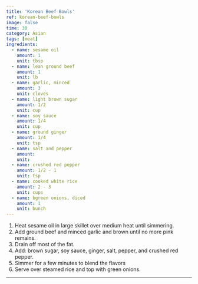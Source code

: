 ```yaml
---
title: 'Korean Beef Bowls'
ref: korean-beef-bowls
image: false
time: 30
category: Asian
tags: [meat]
ingredients:
  - name: sesame oil
    amount: 1
    unit: tbsp
  - name: lean ground beef
    amount: 1
    unit: lb
  - name: garlic, minced
    amount: 3
    unit: cloves
  - name: light brown sugar
    amount: 1/2
    unit: cup
  - name: soy sauce
    amount: 1/4
    unit: cup
  - name: ground ginger
    amount: 1/4
    unit: tsp
  - name: salt and pepper
    amount:
    unit:
  - name: crushed red pepper
    amount: 1/2 - 1
    unit: tsp
  - name: cooked white rice
    amount: 2 - 3
    unit: cups
  - name: bgreen onions, diced
    amount: 1
    unit: bunch
---
```


1. Heat sesame oil in large skillet over medium heat until simmering.
2. Add ground beef and minced garlic and brown until no more pink remains.
3. Drain off most of the fat.
4. Add: brown sugar, soy sauce, ginger, salt, pepper, and crushed red pepper.
5. Simmer for a few minutes to blend the flavors
6. Serve over steamed rice and top with green onions.

---
